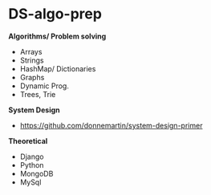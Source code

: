 # DS-algo-prep

**Algorithms/ Problem solving**
* Arrays 
* Strings
* HashMap/ Dictionaries 
* Graphs
* Dynamic Prog. 
* Trees, Trie 

**System Design**
* https://github.com/donnemartin/system-design-primer 

**Theoretical** 
* Django 
* Python
* MongoDB 
* MySql 





 
